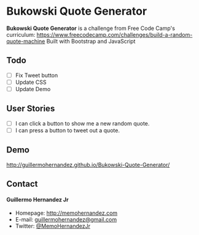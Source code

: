 Bukowski Quote Generator
======
**Bukowski Quote Generator** is a challenge from Free Code Camp's curriculum: https://www.freecodecamp.com/challenges/build-a-random-quote-machine
Built with Bootstrap and JavaScript

## Todo

- [ ] Fix Tweet button
- [ ] Update CSS
- [ ] Update Demo

## User Stories
- [ ] I can click a button to show me a new random quote.
- [ ] I can press a button to tweet out a quote.

## Demo
http://guillermohernandez.github.io/Bukowski-Quote-Generator/

## Contact
#### Guillermo Hernandez Jr
* Homepage: http://memohernandez.com
* E-mail: guillermohernandez@gmail.com
* Twitter: [@MemoHernandezJr](https://twitter.com/MemoHernandezJr "MemoHernandezJr on Twitter")
